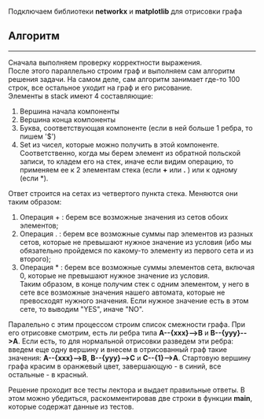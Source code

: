 ﻿Подключаем библиотеки **networkx** и **matplotlib** для отрисовки графа

## Алгоритм  
---  

Сначала выполняем проверку корректности выражения.  
После этого параллельно строим граф и выполняем сам алгоритм решения задачи. На самом деле, сам алгоритм занимает где-то 100 строк, все остальное уходит на граф и его рисование.  
Элементы в stack имеют 4 составляющие:  
1. Вершина начала компоненты  
2. Вершина конца компоненты  
3. Буква, соответствующая компоненте (если в ней больше 1 ребра, то пишем '$')  
4. Set из чисел, которые можно получить в этой компоненте.  
Соответственно, когда мы берем элемент из обратной польской записи, то кладем его на стек, иначе если видим операцию, то применяем ее к 2 элементам стека (если **+** или **.** ) или к одному (если *).  

Ответ строится на сетах из четвертого пункта стека. Меняются они таким образом:  
1) Операция + : берем все возможные значения из сетов обоих элементов;  
2) Операция . : берем все возможные суммы пар элементов из разных сетов, которые не превышают нужное значение из условия (ибо мы обязательно пройдемся по какому-то элементу из первого сета и из второго);  
3) Операция * : берем все возможные суммы элементов сета, включая 0, которые не превышают нужное значение из условия.  
Таким образом, в конце получим стек с одним элементом, у него в сете все возможные значения нашего автомата, которые не превосходят нужного значения. Если нужное значение есть в этом сете, то выводим "YES", иначе "NO".  
  
Паралельно с этим процессом строим список смежности графа. При его отрисовке смотрим, есть ли ребра типа **A--{xxx}-->B** и **B--{yyy}-->A**. Если есть, то для нормальной отрисовки разведем эти ребра: введем еще одну вершину и внесем в отрисованный граф такие значения: **A--{xxx}-->B**, **B--{yyy}-->C** и **C--{1}-->A**. 
Стартовую вершину графа красим в оранжевый цвет, завершающую - в синий, все остальные - в красный.  
  
Решение проходит все тесты лектора и выдает правильные ответы. В этом можно убедиться, раскомментировав две строки в функции **main**, которые содержат данные из тестов.
